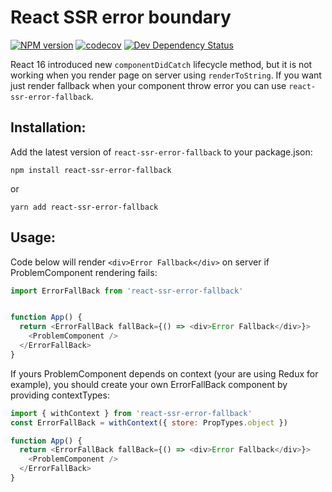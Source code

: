 # React SSR error boundary
[![NPM version](https://img.shields.io/npm/v/react-ssr-error-boundary.svg)](https://www.npmjs.com/package/react-ssr-error-boundary)
[![codecov](https://codecov.io/gh/zekchan/react-ssr-error-boundary/coverage.svg)](https://codecov.io/gh/zekchan/react-ssr-error-boundary)
[![Dev Dependency Status](https://david-dm.org/zekchan/react-ssr-error-boundary/dev-status.svg)](https://david-dm.org/zekchan/react-ssr-error-boundary?type=dev)

React 16 introduced new `componentDidCatch` lifecycle method, but it is not working when you render page on server using `renderToString`.
If you want just render fallback when your component throw error you can use `react-ssr-error-fallback`.

## Installation:
Add the latest version of `react-ssr-error-fallback` to your package.json:
```
npm install react-ssr-error-fallback
```
or
```
yarn add react-ssr-error-fallback
```

## Usage:
Code below will render `<div>Error Fallback</div>` on server if ProblemComponent rendering fails:
```javascript
import ErrorFallBack from 'react-ssr-error-fallback'


function App() {
  return <ErrorFallBack fallBack={() => <div>Error Fallback</div>}>
    <ProblemComponent />
  </ErrorFallBack>
}
```
If yours ProblemComponent depends on context (your are using Redux for example), you should create your own ErrorFallBack component by providing contextTypes:

```javascript
import { withContext } from 'react-ssr-error-fallback'
const ErrorFallBack = withContext({ store: PropTypes.object })

function App() {
  return <ErrorFallBack fallBack={() => <div>Error Fallback</div>}>
    <ProblemComponent />
  </ErrorFallBack>
}
```
